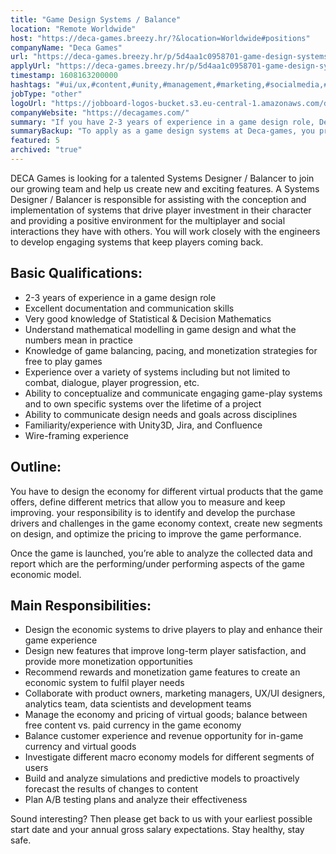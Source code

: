 ```yaml
---
title: "Game Design Systems / Balance"
location: "Remote Worldwide"
host: "https://deca-games.breezy.hr/?&location=Worldwide#positions"
companyName: "Deca Games"
url: "https://deca-games.breezy.hr/p/5d4aa1c0958701-game-design-systems-balance"
applyUrl: "https://deca-games.breezy.hr/p/5d4aa1c0958701-game-design-systems-balance/apply"
timestamp: 1608163200000
hashtags: "#ui/ux,#content,#unity,#management,#marketing,#socialmedia,#jira,#analysis,#office,#optimization"
jobType: "other"
logoUrl: "https://jobboard-logos-bucket.s3.eu-central-1.amazonaws.com/deca-games"
companyWebsite: "https://decagames.com/"
summary: "If you have 2-3 years of experience in a game design role, Deca-games has a job opening for a game design systems"
summaryBackup: "To apply as a game design systems at Deca-games, you preferably need to have some knowledge of: #ui/ux, #content, #unity."
featured: 5
archived: "true"
---
```


DECA Games is looking for a talented Systems Designer / Balancer to join our growing team and help us create new and exciting features. A Systems Designer / Balancer is responsible for assisting with the conception and implementation of systems that drive player investment in their character and providing a positive environment for the multiplayer and social interactions they have with others. You will work closely with the engineers to develop engaging systems that keep players coming back.

## Basic Qualifications:

*   2-3 years of experience in a game design role
*   Excellent documentation and communication skills
*   Very good knowledge of Statistical & Decision Mathematics
*   Understand mathematical modelling in game design and what the numbers mean in practice
*   Knowledge of game balancing, pacing, and monetization strategies for free to play games
*   Experience over a variety of systems including but not limited to combat, dialogue, player progression, etc.
*   Ability to conceptualize and communicate engaging game-play systems and to own specific systems over the lifetime of a project
*   Ability to communicate design needs and goals across disciplines
*   Familiarity/experience with Unity3D, Jira, and Confluence
*   Wire-framing experience

## Outline:

You have to design the economy for different virtual products that the game offers, define different metrics that allow you to measure and keep improving. your responsibility is to identify and develop the purchase drivers and challenges in the game economy context, create new segments on design, and optimize the pricing to improve the game performance.

Once the game is launched, you’re able to analyze the collected data and report which are the performing/under performing aspects of the game economic model.

## Main Responsibilities:

*   Design the economic systems to drive players to play and enhance their game experience
*   Design new features that improve long-term player satisfaction, and provide more monetization opportunities
*   Recommend rewards and monetization game features to create an economic system to fulfil player needs
*   Collaborate with product owners, marketing managers, UX/UI designers, analytics team, data scientists and development teams
*   Manage the economy and pricing of virtual goods; balance between free content vs. paid currency in the game economy
*   Balance customer experience and revenue opportunity for in-game currency and virtual goods
*   Investigate different macro economy models for different segments of users
*   Build and analyze simulations and predictive models to proactively forecast the results of changes to content
*   Plan A/B testing plans and analyze their effectiveness

Sound interesting? Then please get back to us with your earliest possible start date and your annual gross salary expectations. Stay healthy, stay safe.

